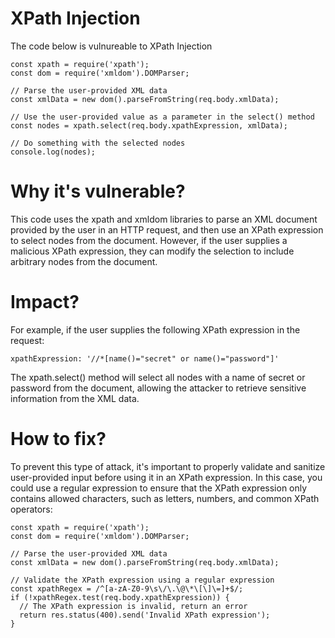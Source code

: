 # XPath Injection

The code below is vulnureable to XPath Injection

```
const xpath = require('xpath');
const dom = require('xmldom').DOMParser;

// Parse the user-provided XML data
const xmlData = new dom().parseFromString(req.body.xmlData);

// Use the user-provided value as a parameter in the select() method
const nodes = xpath.select(req.body.xpathExpression, xmlData);

// Do something with the selected nodes
console.log(nodes);
```

# Why it's vulnerable?
This code uses the xpath and xmldom libraries to parse an XML document provided by the user in an HTTP request, and then use an XPath expression to select nodes from the document. However, if the user supplies a malicious XPath expression, they can modify the selection to include arbitrary nodes from the document.

# Impact?
For example, if the user supplies the following XPath expression in the request:

```
xpathExpression: '//*[name()="secret" or name()="password"]'
```

The xpath.select() method will select all nodes with a name of secret or password from the document, allowing the attacker to retrieve sensitive information from the XML data.

# How to fix?

To prevent this type of attack, it's important to properly validate and sanitize user-provided input before using it in an XPath expression. In this case, you could use a regular expression to ensure that the XPath expression only contains allowed characters, such as letters, numbers, and common XPath operators:

```
const xpath = require('xpath');
const dom = require('xmldom').DOMParser;

// Parse the user-provided XML data
const xmlData = new dom().parseFromString(req.body.xmlData);

// Validate the XPath expression using a regular expression
const xpathRegex = /^[a-zA-Z0-9\s\/\.\@\*\[\]\=]+$/;
if (!xpathRegex.test(req.body.xpathExpression)) {
  // The XPath expression is invalid, return an error
  return res.status(400).send('Invalid XPath expression');
}
```
